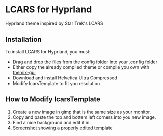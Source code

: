 # LCARS for Hyprland
Hyprland theme inspired by Star Trek's LCARS

## Installation
To install LCARS for Hyprland, you must:
 - Drag and drop the files from the config folder into your .config folder
 - Either copy the already compiled theme or compile you own with [themix-gui](https://github.com/themix-project/themix-gui)
 - Download and install Helvetica Ultra Compressed
 - Modify lcarsTemplate to fit you resolution

## How to Modify lcarsTemplate
 1. Create a new image in gimp that is the same size as your monitor.
 2. Copy and paste the top and bottem left corners into you new image.
 3. Find a nice background and edit it in.
 4. [Screenshot showing a properly edited template](https://github.com/simply1233/lcarsHyprland/blob/main/guideImage.png)
